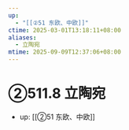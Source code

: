```yaml
---
up:
  - "[[②51 东欧、中欧]]"
ctime: 2025-03-01T13:18:11+08:00
aliases:
  - 立陶宛
mtime: 2025-09-09T12:37:06+08:00
---
```


# ②511.8 立陶宛

- up: [[②51 东欧、中欧]]
